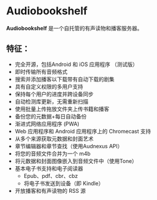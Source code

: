 # Audiobookshelf

**Audiobookshelf** 是一个自托管的有声读物和播客服务器。

## 特征：

- 完全开源，包括Android 和 iOS 应用程序 （测试版）
- 即时传输所有音频格式
- 搜索并添加播客以下载带有自动下载的剧集
- 具有自定义权限的多用户支持
- 保持每个用户的进度并跨设备同步
- 自动检测库更新，无需重新扫描
- 使用批量上传拖放文件夹上传书籍和播客
- 备份您的元数据+每日自动备份
- 渐进式网络应用程序 (PWA)
- Web 应用程序和 Android 应用程序上的 Chromecast 支持
- 从多个来源获取元数据和封面艺术
- 章节编辑器和章节查找（使用Audnexus API）
- 将您的音频文件合并为一个 m4b
- 将元数据和封面图像嵌入到音频文件中（使用Tone）
- 基本电子书支持和电子阅读器
  - Epub、pdf、cbr、cbz
  - 将电子书发送到设备（即 Kindle）
- 开放播客和有声读物的 RSS 源